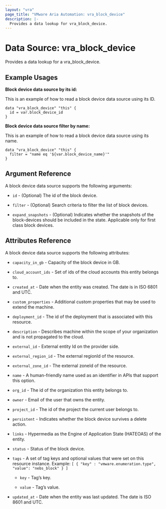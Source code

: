 ```yaml
---
layout: "vra"
page_title: "VMware Aria Automation: vra_block_device"
description: |-
  Provides a data lookup for vra_block_device.
---
```


# Data Source: vra_block_device

Provides a data lookup for a vra_block_device.

## Example Usages

**Block device data source by its id:**

This is an example of how to read a block device data source using its ID.

```hcl
data "vra_block_device" "this" {
  id = var.block_device_id
}
```

**Block device data source filter by name:**

This is an example of how to read a block device data source using its name.

```hcl
data "vra_block_device" "this" {
  filter = "name eq '${var.block_device_name}'"
}
```

## Argument Reference

A block device data source supports the following arguments:

* `id` - (Optional) The id of the block device.

* `filter` - (Optional) Search criteria to filter the list of block devices.

* `expand_snapshots` - (Optional) Indicates whether the snapshots of the block-devices should be included in the state. Applicable only for first class block devices.

## Attributes Reference

A block device data source supports the following attributes:

* `capacity_in_gb` - Capacity of the block device in GB.

* `cloud_account_ids` - Set of ids of the cloud accounts this entity belongs to.

* `created_at` - Date when the entity was created. The date is in ISO 6801 and UTC.

* `custom_properties` - Additional custom properties that may be used to extend the machine.

* `deployment_id` - The id of the deployment that is associated with this resource.

* `description` - Describes machine within the scope of your organization and is not propagated to the cloud.

* `external_id` - External entity Id on the provider side.

* `external_region_id` - The external regionId of the resource.

* `external_zone_id` - The external zoneId of the resource.

* `name` - A human-friendly name used as an identifier in APIs that support this option.

* `org_id` - The id of the organization this entity belongs to.

* `owner` - Email of the user that owns the entity.

* `project_id` - The id of the project the current user belongs to.

* `persistent` - Indicates whether the block device survives a delete action.

* `links` - Hypermedia as the Engine of Application State (HATEOAS) of the entity.

* `status` - Status of the block device.

* `tags` - A set of tag keys and optional values that were set on this resource instance. Example: `[ { "key" : "vmware.enumeration.type", "value": "nebs_block" } ]`

  * `key` - Tag’s key.

  * `value` - Tag’s value.

* `updated_at` - Date when the entity was last updated. The date is ISO 8601 and UTC.
